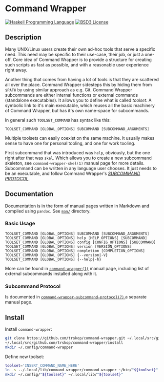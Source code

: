 # Command Wrapper

[![Haskell Programming Language](https://img.shields.io/badge/language-Haskell-blue.svg)][Haskell.org]
[![BSD3 License](http://img.shields.io/badge/license-BSD3-brightgreen.svg)][tl;dr Legal: BSD3]


## Description

Many UNIX/Linux users create their own ad-hoc tools that serve a specific need.
This need may be specific to their use-case, their job, or just a one-off.
Core idea of Command Wrapper is to provide a structure for creating such
scripts as fast as possible, and with a reasonable user experience right away.

Another thing that comes from having a lot of tools is that they are scattered
all over the place.  Command Wrapper sidesteps this by hiding them from `$PATH`
by using similar approach as e.g. Git.  Command Wrapper subcommands are either
internal functions or external commands (standalone executables).  It allows
you to define what is called *toolset*.  A symbolic link to it's main
executable, which reuses all the basic machinery of Command Wrapper, but has
it's own name-space for subcommands.

In general such `TOOLSET_COMMAND` has syntax like this:

    TOOLSET_COMMAND [GLOBAL_OPTIONS] SUBCOMMAND [SUBCOMMAND_ARGUMENTS]

Multiple toolsets can easily coexist on the same machine.  It usually makes
sense to have one for personal tooling, and one for work tooling.

First subcommand that was introduced was `help`, obviously, but the one right
after that was `skel`.  Which allows you to create a new subcommand skeleton,
see `command-wrapper-skel(1)` manual page for more details.  Subcommand can be
written in any language user chooses.  It just needs to be an executable, and
follow Command Wrapper's [*SUBCOMMAND PROTOCOL*](#subcommand-protocol).


## Documentation

Documentation is in the form of manual pages written in Markdown and compiled
using `pandoc`.  See [`man/`](./man/) directory.

### Basic Usage

```
TOOLSET_COMMAND [GLOBAL_OPTIONS] SUBCOMMAND [SUBCOMMAND_ARGUMENTS]
TOOLSET_COMMAND [GLOBAL_OPTIONS] help [HELP_OPTIONS] [SUBCOMMAND]
TOOLSET_COMMAND [GLOBAL_OPTIONS] config [CONFIG_OPTIONS] [SUBCOMMAND]
TOOLSET_COMMAND [GLOBAL_OPTIONS] version [VERSION_OPTIONS]
TOOLSET_COMMAND [GLOBAL_OPTIONS] completion [COMPLETION_OPTIONS]
TOOLSET_COMMAND [GLOBAL_OPTIONS] {--version|-V}
TOOLSET_COMMAND [GLOBAL_OPTIONS] {--help|-h}
```

More can be found in [`command-wrapper(1)`](man/command-wrapper.1.md) manual
page, including list of external subcommands installed along with it.

### Subcommand Protocol

Is documented in [`command-wrapper-subcommand-protocol(7)`
](man/command-wrapper-subcommand-protocol.7.md) a separate manual page.


## Install

Install `command-wrapper`:

```Bash
git clone https://github.com/trskop/command-wrapper.git ~/.local/src/github.com/trskop/command-wrapper
~/.local/src/github.com/trskop/command-wrapper/install
mkdir ~/.config/command-wrapper
```

Define new toolset:

```Bash
toolset='INSERT_COMMAND_NAME_HERE'
ln -s ../.local/lib/command-wrapper/command-wrapper ~/bin/"${toolset}"
mkdir ~/.config/"${toolset}" ~/.local/lib/"${toolset}"
```


[Haskell.org]:
  http://www.haskell.org
  "The Haskell Programming Language"
[tl;dr Legal: BSD3]:
  https://tldrlegal.com/license/bsd-3-clause-license-%28revised%29
  "BSD 3-Clause License (Revised)"
